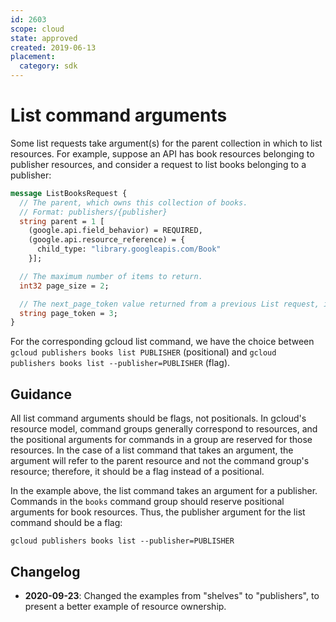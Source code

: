 ```yaml
---
id: 2603
scope: cloud
state: approved
created: 2019-06-13
placement:
  category: sdk
---
```


# List command arguments

Some list requests take argument(s) for the parent collection in which to list
resources. For example, suppose an API has book resources belonging to publisher
resources, and consider a request to list books belonging to a publisher:

```proto
message ListBooksRequest {
  // The parent, which owns this collection of books.
  // Format: publishers/{publisher}
  string parent = 1 [
    (google.api.field_behavior) = REQUIRED,
    (google.api.resource_reference) = {
      child_type: "library.googleapis.com/Book"
    }];

  // The maximum number of items to return.
  int32 page_size = 2;

  // The next_page_token value returned from a previous List request, if any.
  string page_token = 3;
}
```

For the corresponding gcloud list command, we have the choice between
`gcloud publishers books list PUBLISHER` (positional) and
`gcloud publishers books list --publisher=PUBLISHER` (flag).

## Guidance

All list command arguments should be flags, not positionals. In gcloud's
resource model, command groups generally correspond to resources, and the
positional arguments for commands in a group are reserved for those resources.
In the case of a list command that takes an argument, the argument will refer
to the parent resource and not the command group's resource; therefore, it
should be a flag instead of a positional.

In the example above, the list command takes an argument for a publisher. Commands
in the `books` command group should reserve positional arguments for book
resources. Thus, the publisher argument for the list command should be a flag:

```
gcloud publishers books list --publisher=PUBLISHER
```

## Changelog

- **2020-09-23**: Changed the examples from "shelves" to "publishers", to
  present a better example of resource ownership.
